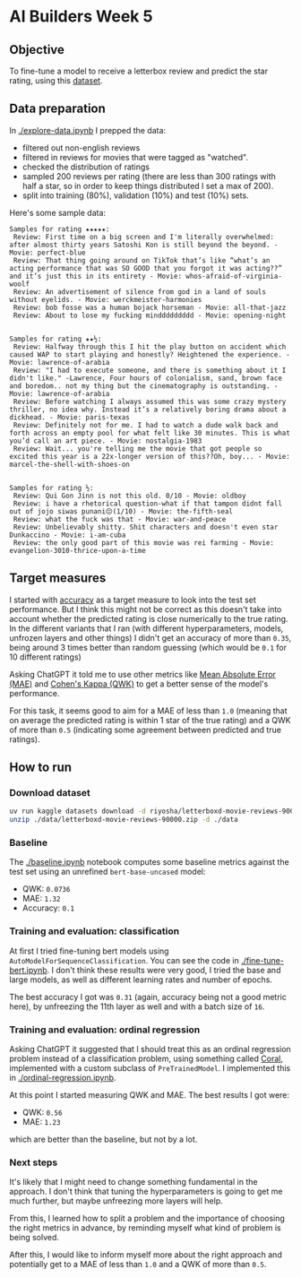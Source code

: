 # AI Builders Week 5

## Objective

To fine-tune a model to receive a letterbox review and predict the star rating,
using this [dataset](https://www.kaggle.com/datasets/riyosha/letterboxd-movie-reviews-90000).

## Data preparation

In [./explore-data.ipynb](./explore-data.ipynb) I prepped the data:

- filtered out non-english reviews
- filtered in reviews for movies that were tagged as "watched".
- checked the distribution of ratings
- sampled 200 reviews per rating (there are less than 300 ratings with half a star, so in order to keep things distributed I set a max of 200).
- split into training (80%), validation (10%) and test (10%) sets.

Here's some sample data:

```
Samples for rating ★★★★★:
 Review: First time on a big screen and I'm literally overwhelmed: after almost thirty years Satoshi Kon is still beyond the beyond. - Movie: perfect-blue
 Review: That thing going around on TikTok that’s like “what’s an acting performance that was SO GOOD that you forgot it was acting??” and it’s just this in its entirety - Movie: whos-afraid-of-virginia-woolf
 Review: An advertisement of silence from god in a land of souls without eyelids. - Movie: werckmeister-harmonies
 Review: bob fosse was a human bojack horseman - Movie: all-that-jazz
 Review: About to lose my fucking minddddddddd - Movie: opening-night


Samples for rating ★★½:
 Review: Halfway through this I hit the play button on accident which caused WAP to start playing and honestly? Heightened the experience. - Movie: lawrence-of-arabia
 Review: "I had to execute someone, and there is something about it I didn't like." -Lawrence, Four hours of colonialism, sand, brown face and boredom.. not my thing but the cinematography is outstanding. - Movie: lawrence-of-arabia
 Review: Before watching I always assumed this was some crazy mystery thriller, no idea why. Instead it’s a relatively boring drama about a dickhead. - Movie: paris-texas
 Review: Definitely not for me. I had to watch a dude walk back and forth across an empty pool for what felt like 30 minutes. This is what you’d call an art piece. - Movie: nostalgia-1983
 Review: Wait... you're telling me the movie that got people so excited this year is a 22x-longer version of this??Oh, boy... - Movie: marcel-the-shell-with-shoes-on


Samples for rating ½:
 Review: Qui Gon Jinn is not this old. 0/10 - Movie: oldboy
 Review: i have a rhetorical question-what if that tampon didnt fall out of jojo siwas punani😔(1/10) - Movie: the-fifth-seal
 Review: what the fuck was that - Movie: war-and-peace
 Review: Unbelievably shitty. Shit characters and doesn't even star Dunkaccino - Movie: i-am-cuba
 Review: the only good part of this movie was rei farming - Movie: evangelion-3010-thrice-upon-a-time
 ```

## Target measures

I started with [accuracy](https://huggingface.co/spaces/evaluate-metric/accuracy)
as a target measure to look into the test set performance. But I think this might
not be correct as this doesn't take into account whether the predicted rating
is close numerically to the true rating. In the different variants that I ran
(with different hyperparameters, models, unfrozen layers and other things) I didn't get an
accuracy of more than `0.35`, being around 3 times better than random guessing
(which would be `0.1` for 10 different ratings)

Asking ChatGPT it told me to use other metrics like [Mean Absolute Error (MAE)](https://en.wikipedia.org/wiki/Mean_absolute_error) and [Cohen's Kappa (QWK)](https://numiqo.com/tutorial/cohens-kappa) to get a better sense of the model's performance.

For this task, it seems good to aim for a MAE of less than `1.0` (meaning that on average the predicted rating is within 1 star of the true rating) and a QWK of more than `0.5` (indicating some agreement between predicted and true ratings).

## How to run

### Download dataset

```bash
uv run kaggle datasets download -d riyosha/letterboxd-movie-reviews-90000 -p data
unzip ./data/letterboxd-movie-reviews-90000.zip -d ./data
```

### Baseline

The [./baseline.ipynb](./baseline.ipynb) notebook computes some baseline metrics
against the test set using an unrefined `bert-base-uncased` model:

- QWK: `0.0736`
- MAE: `1.32`
- Accuracy: `0.1`

### Training and evaluation: classification

At first I tried fine-tuning bert models using `AutoModelForSequenceClassification`.
You can see the code in [./fine-tune-bert.ipynb](./fine-tune-bert.ipynb).
I don't think these results were very good, I tried the base and large models,
as well as different learning rates and number of epochs.

The best accuracy I got was `0.31` (again, accuracy being not a good metric here),
by unfreezing the 11th layer as well and with a batch size of `16`.

### Training and evaluation: ordinal regression

Asking ChatGPT it suggested that I should treat this as an ordinal regression
problem instead of a classification problem, using something called [Coral](https://arxiv.org/abs/1901.07884), implemented with a custom subclass of `PreTrainedModel`. I
implemented this in [./ordinal-regression.ipynb](./ordinal-regression.ipynb).

At this point I started measuring QWK and MAE. The best results I got were:

- QWK: `0.56`
- MAE: `1.23`

which are better than the baseline, but not by a lot.

### Next steps

It's likely that I might need to change something fundamental in the approach.
I don't think that tuning the hyperparameters is going to get me much further,
but maybe unfreezing more layers will help.

From this, I learned how to split a problem and the importance of choosing the right
metrics in advance, by reminding myself what kind of problem is being solved.

After this, I would like to inform myself more about the right approach and
potentially get to a MAE of less than `1.0` and a QWK of more than `0.5`.
